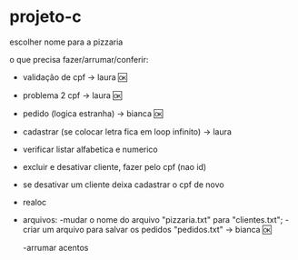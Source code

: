 # projeto-c

escolher nome para a pizzaria

o que precisa fazer/arrumar/conferir:
- validação de cpf -> laura 🆗
- problema 2 cpf -> laura 🆗
- pedido (logica estranha) -> bianca 🆗
- cadastrar (se colocar letra fica em loop infinito) -> laura
- verificar listar alfabetica e numerico
- excluir e desativar cliente, fazer pelo cpf (nao id)
- se desativar um cliente deixa cadastrar o cpf de novo
- realoc
- arquivos:
   -mudar o nome do arquivo "pizzaria.txt" para "clientes.txt";
   -criar um arquivo para salvar os pedidos "pedidos.txt" -> bianca 🆗

  -arrumar acentos 
